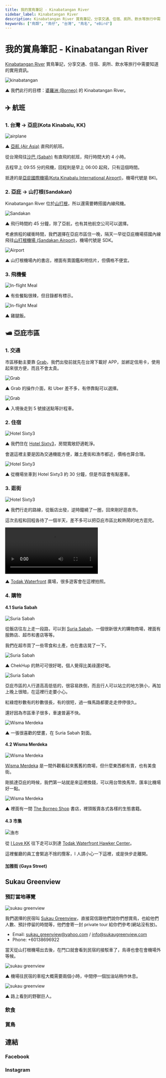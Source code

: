 ```yaml
---
title: 我的賞鳥筆記 - Kinabatangan River
sidebar_label: Kinabatangan River
description: Kinabatangan River 賞鳥筆記，分享交通、住宿、廁所、飲水等旅行中需要知道的實用資訊。
keywords: ["鳥類", "鳥仔", "台灣", "鳥名", "eBird"]
---
```


# 我的賞鳥筆記 - Kinabatangan River

[Kinabatangan River](https://maps.app.goo.gl/6prazKm6F1ABtU4dA) 賞鳥筆記，分享交通、住宿、廁所、飲水等旅行中需要知道的實用資訊。

![kinabatangan](./kinabatangan/kinabatangan.png)

▲ 我們此行的目標：[婆羅洲 (Borneo)](https://maps.app.goo.gl/tb1GGuSqGfLQs5do6) 的 Kinabatangan River。

## ✈️ 航班

### 1. 台灣 → 亞庇(Kota Kinabalu, KK)

![airplane](./kinabatangan/airplane-1.png)

▲ [亞航 (Air Asia)](https://www.airasia.com/) 直飛的航班。

從台灣飛往[沙巴 (Sabah)](https://maps.app.goo.gl/iUmS6uv13EeGuoX4A) 有直飛的航班，飛行時間大約 4 小時。

去程早上 09:55 分的飛機，回程則是早上 06:00 起飛，只有這個時間。

抵達的是[亞庇國際機場(Kota Kinabalu International Airport)](https://maps.app.goo.gl/UFff1dKtw6XxKesY7)，機場代號是  BKI。

### 2. 亞庇 → 山打根(Sandakan)

Kinabatangan River 位於[山打根](https://maps.app.goo.gl/XcDrgrwd5VWuoe7F8)，所以還需要轉搭國內線飛機。

![Sandakan](./kinabatangan/airplane-3.png)

▲ 飛行時間約 45 分鐘，除了亞航，也有其他航空公司可以選擇。

考慮旅程的緩衝時間，我們選擇在亞庇市區住一晚，隔天一早從亞庇機場搭國內線飛往[山打根機場 (Sandakan Airport)](https://maps.app.goo.gl/PEz1SZWWP9hMu7w99)，機場代號是 SDK。

![Airport](./kinabatangan/airport-1.JPG)

▲ 山打根機場內的書店，裡面有賣圖鑑和明信片，但價格不便宜。

### 3. 飛機餐

![In-flight Meal](./kinabatangan/In-flight-meal-1.JPG)

▲ 有些餐點很辣，但目錄都有標示。

![In-flight Meal](./kinabatangan/In-flight-meal-2.JPG)

▲ 雞腿飯。

## 🛥️ 亞庇市區

### 1. 交通

市區移動主要靠 [Grab](https://www.grab.com/sg/)，我們出發前就先在台灣下載好 APP，並綁定信用卡，使用起來很方便，而且不會太貴。

![Grab](./kinabatangan/grab-1.png)

▲ Grab 的操作介面，和 Uber 差不多，有停靠點可以選擇。

![Grab](./kinabatangan/grab-2.JPG)

▲ 入境後走到 5 號接送點等計程車。

### 2. 住宿

![Hotel Sixty3](./kinabatangan/hotel63-1.JPG)

▲ 我們住在 [Hotel Sixty3](https://maps.app.goo.gl/3Esocyrb52gYu9Nx7)，房間寬敞舒適乾淨。

會選這裡主要是因為交通機能方便，離土產街和漁市都近，價格也算合理。

![Hotel Sixty3](./kinabatangan/hotel63-2.png)

▲ 從機場坐車到 Hotel Sixty3 約 30 分鐘，但是市區會有點塞車。

### 3. 逛街

![Hotel Sixty3](./kinabatangan/hotel63-3.png)

▲ 我們行走的路線，從飯店出發，逆時鐘繞了一圈，回來剛好逛夜市。

這次去程和回程各待了一個半天，差不多可以把亞庇市區比較熱鬧的地方逛完。


![Todak Waterfront](./kinabatangan/IMG_0511.mp4)

▲ [Todak Waterfront](https://maps.app.goo.gl/evKdMvbRQayknULZ6) 廣場，很多遊客會在這裡拍照。

### 4. 購物

#### 4.1 Suria Sabah

![Suria Sabah](./kinabatangan/suria-sabah-3.JPG)

從飯店往左上走一段路，可以到 [Suria Sabah](https://maps.app.goo.gl/fthZSQZv4P9uAfQYA)，一個很新很大的購物商場，裡面有服飾店、超市和書店等等。

我們在超市買了一些零食和土產，也在書店晃了一下。

![Suria Sabah](./kinabatangan/suria-sabah-1.JPG)

▲ ChekHup 的熱可可很好喝，個人覺得比美祿還好喝。

![Suria Sabah](./kinabatangan/suria-sabah-2.png)

亞庇市區的人行道高高低低的，很容易跌倒，而且行人可以站立的地方狹小，再加上晚上很暗，在這裡行走要小心。

紅綠燈秒數有的秒數很長，有的很短，過一條馬路都要走走停停很久。

還好因為市區車子很多，車速普遍不快。

![Wisma Merdeka](./kinabatangan/wisma-merdeka-3.JPG)

▲ 一張很喜歡的壁畫，在 Suria Sabah 對面。

#### 4.2 Wisma Merdeka

![Wisma Merdeka](./kinabatangan/wisma-merdeka-2.png)

[Wisma Merdeka](https://maps.app.goo.gl/Y9b81kBP46RKwndx9) 是一間外觀看起來舊舊的商場，但什麼東西都有賣，也有美食街。

剛抵達亞庇的時候，我們第一站就是來這裡換錢，可以用台幣換馬幣，匯率比機場好一點。

![Wisma Merdeka](./kinabatangan/wisma-merdeka-1.JPG)

▲ 裡面有一間 [The Borneo Shop](https://maps.app.goo.gl/R1WpGcJSFYm4eZbu9) 書店，裡頭販賣各式各樣的生態書籍。

#### 4.3 市集

![漁市](./kinabatangan/fish-1.JPG)

從 [I Love KK](https://maps.app.goo.gl/H6DaSTwNjKRL5bLk9) 往下走可以到達 [Todak Waterfront Hawker Center](https://maps.app.goo.gl/XXsM6d9Z2CUC8q1Z6)。

這裡餐廳的員工會緊追不捨的攬客，I 人請小心一下這裡，或是快步走離開。

#### 加雅街 (Gaya Street)



## Sukau Greenview

### 預訂當地導覽

![sukau greenview](./kinabatangan/sukau-greenview-2.JPG)

我們選擇的民宿叫 [Sukau Greenview](https://www.sukaugreenview.net/)，直接寫信跟他們說你們想賞鳥，也給他們人數、預計停留的時間等，他們會寄一封 private tour 給你們參考(網站沒有放)。

- Email: sukau_greenview@yahoo.com / info@sukaugreenview.com
- Phone: +60138696922

當天從山打根機場出去後，在門口就會看到民宿的接駁車了，鳥導也會在會機場外等候。

![sukau greenview](./kinabatangan/sukau-greenview-1.png)

▲ 機場往民宿的車程大概需要兩個小時，中間停一個加油站稍作休息。

![sukau greenview](./kinabatangan/sukau-greenview-3.JPG)

▲ 路上看到的野獸巨人。

### 飲食

### 賞鳥


## 連結

### Facebook

### Instagram

